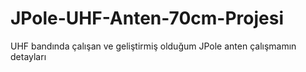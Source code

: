 # JPole-UHF-Anten-70cm-Projesi
UHF bandında çalışan ve geliştirmiş olduğum JPole anten çalışmamın detayları

